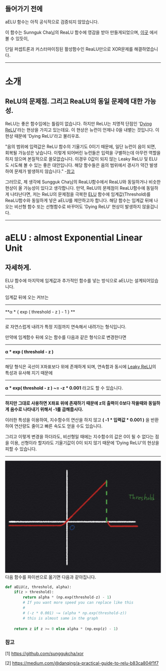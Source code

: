 ## 들어가기 전에

aELU 함수는 아직 공식적으로 검증되지 않았습니다.

이 함수는 Sunnguk Cha님의 ReaLU 함수에 영감을 받아 만들게되었으며, [이곳](https://github.com/sunggukcha/xor) 에서 볼 수 있듯이,

단일 퍼셉트론과 커스터마이징된 활성함수인 ReaLU만으로 XOR문제를 해결하였습니다. 
* * *

# 소개
## ReLU의 문제점. 그리고 ReaLU의 동일 문제에 대한 가능성.

ReLU는 좋은 함수임에는 틀림이 없습니다. 
하지만 ReLU는 치명적 단점인 '[Dying ReLU](https://medium.com/@danqing/a-practical-guide-to-relu-b83ca804f1f7)'라는 현상을 가지고 있는데요.
이 현상은 뉴런이 언제나 0을 내뱉는 것입니다. 이 현상 때문에 'Dying ReLU'라고 불리우죠.

"음의 범위에 입력값은 ReLU 함수의 기울기도 0이기 때문에, 일단 뉴런이 음이 되면, 회복될 가능성은 낮습니다. 
이렇게 되어버린 뉴런들은 입력을 구별하는데 아무런 역할을 하지 않으며 본질적으로 쓸모없습니다. 
이경우 0값이 되지 않는 Leaky ReLU 및 ELU도 시도해 볼 수 있는 좋은 대안입니다. 
해당 함수들은 음의 범위에서 경사가 약간 발생하여 문제가 발생하지 않습니다." -[참고](https://medium.com/@danqing/a-practical-guide-to-relu-b83ca804f1f7)

그러므로, 제 생각에 Sungguk Cha님의 ReaLU함수에서 ReaLU와 동일하거나 비슷한 현상이 올 가능성이 있다고 생각합니다.
만약, ReLU의 문제점이 ReaLU함수에 동일하게 나타난다면, 
저는 ReLU의 문제점을 극복한 [ELU](https://arxiv.org/abs/1511.07289) 함수에 임계값(Threshold)를 
ReaLU함수와 동일하게 넣은 aELU를 제안하고자 합니다. 해당 함수는 임계값 뒤에 나오는 비선형 함수 또는 선형함수로 바꾸어도 
'Dying ReLU' 현상이 발생하지 않을겁니다.

* * *

# aELU : almost Exponential Linear Unit
##  자세하게.

ELU 함수에 마지막에 임계값과 추가적인 함수를 넣는 방식으로 aELU는 설계되어있습니다.

임계값 뒤에 오는 커브는 

* * *
**α * { exp ( threshold - z ) - 1 } ** 
* * *

로 자연스럽게 내려가 특정 지점까지 연속해서 내려가는 형식입니다.

만약에 임계함수 뒤에 오는 함수를 다음과 같은 형식으로 변경한다면 

* * *
**α * exp ( threshold - z )**
* * *

해당 형식은 곡선이 X좌표보다 위에 존재하게 되며, 연속함과 동시에 [Leaky ReLU](https://arxiv.org/abs/1505.00853)의 특성과 유사해 지기 때문에

* * *
**α * exp( threshold - z ) ~= -z * 0.001** 라고도 할 수 있습니다.
* * *

**하지만 그대로 사용하면 X좌표 위에 존재하기 때문에 z의 출력이 0보다 작을때와 동일하게 음수로 나타내기 위해서 -1를 곱해줍시다.**

이러한 특성을 이용하여, 지수함수의 연산을 하지 않고 **( -1 * 입력값 * 0.001 )** 을 반환하여 연산량도 줄이고 빠른 속도도 얻을 수도 있습니다.

그리고 이렇게 변경을 하더라도, 비선형일 때에는 지수함수의 값은 0이 될 수 없다는 점을 이용, 선형이라 할지라도 기울기값이 0이 되지 않기 때문에 'Dying ReLU'의 현상을 피할 수 있습니다. 

* * *

![Results](./image/aELU.jpeg)
다음 함수를 파이썬으로 옮기면 다음과 같아집니다.

```python
def aELU(z, threshold, alpha):
    if(z > threshold):
        return alpha * (np.exp(threshold-z) - 1) 
        # If you want more speed you can replace like this 
        # 
        # (-z * 0.001) ~= (alpha * np.exp(threshold-z))
        # this is almost same in the graph 
    
    return z if z >= 0 else alpha * (np.exp(z) - 1)
```


### 참고

[1] https://github.com/sunggukcha/xor

[2] https://medium.com/@danqing/a-practical-guide-to-relu-b83ca804f1f7
